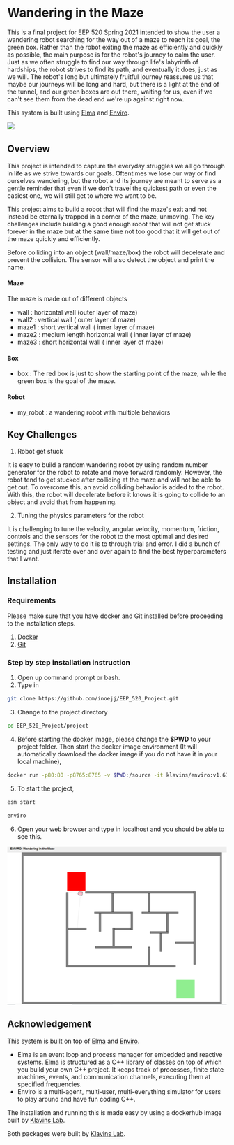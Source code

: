 # Wandering in the Maze

This is a final project for EEP 520 Spring 2021 intended to show the user a wandering robot searching for the way out of a maze to reach its goal, the green box. Rather than the robot exiting the maze as efficiently and quickly as possible, the main purpose is for the robot's journey to calm the user. Just as we often struggle to find our way through life's labyrinth of hardships, the robot strives to find its path, and eventually it does, just as we will. The robot's long but ultimately fruitful journey reassures us that maybe our journeys will be long and hard, but there is a light at the end of the tunnel, and our green boxes are out there, waiting for us, even if we can't see them from the dead end we're up against right now. 



This system is built using [Elma](https://github.com/klavinslab/elma) and [Enviro](https://github.com/klavinslab/enviro).

![](/images/wanderingbot.gif)

## Overview

This project is intended to capture the everyday struggles we all go through in life as we strive towards our goals. Oftentimes we lose our way or find ourselves wandering, but the robot and its journey are meant to serve as a gentle reminder that even if we don't travel the quickest path or even the easiest one, we will still get to where we want to be. 

This project aims to build a robot that will find the maze's exit and not instead be eternally trapped in a corner of the maze, unmoving. The key challenges include building a good enough robot that will not get stuck forever in the maze but at the same time not too good that it will get out of the maze quickly and efficiently. 

Before colliding into an object (wall/maze/box) the robot will decelerate and prevent the collision. The sensor will also detect the object and print the name.

#### Maze

The maze is made out of different objects

- wall : horizontal wall (outer layer of maze)
- wall2 : vertical wall ( outer layer of maze)
- maze1 : short vertical wall ( inner layer of maze)
- maze2 : medium length horizontal wall ( inner layer of maze)
- maze3 : short horizontal wall ( inner layer of maze)

#### Box
- box : The red box is just to show the starting point of the maze, while the green box is the goal of the maze.

#### Robot

- my_robot : a wandering robot with multiple behaviors

## Key Challenges

1. Robot get stuck

It is easy to build a random wandering robot by using random number generator for the robot to rotate and move forward randomly. However, the robot tend to get stucked after colliding at the maze and will not be able to get out. To overcome this, an avoid colliding behavior is added to the robot. With this, the robot will decelerate before it knows it is going to collide to an object and avoid that from happening. 

2. Tuning the physics parameters for the robot

It is challenging to tune the velocity, angular velocity, momentum, friction, controls and the sensors for the robot to the most optimal and desired settings. The only way to do it is to through trial and error. I did a bunch of testing and just iterate over and over again to find the best hyperparameters that I want.

## Installation

### Requirements
Please make sure that you have docker and Git installed before proceeding to the installation steps.

1. [Docker](https://docs.docker.com/get-docker/)
2. [Git](https://git-scm.com/)

### Step by step installation instruction


1. Open up command prompt or bash.
2. Type in 
```bash
git clone https://github.com/inoejj/EEP_520_Project.git
```
3. Change to the project directory
```bash
cd EEP_520_Project/project
```
4. Before starting the docker image, please change the **$PWD** to your project folder. Then start the docker image environment (It will automatically download the docker image if you do not have it in your local machine),
```bash
docker run -p80:80 -p8765:8765 -v $PWD:/source -it klavins/enviro:v1.61 bash
```
5. To start the project, 
```bash
esm start
```
```bash
enviro
```
6. Open your web browser and type in localhost and you should be able to see this.

![](/images/wanderingmaze.PNG)


## Acknowledgement

This system is built on top of [Elma](https://github.com/klavinslab/elma) and [Enviro](https://github.com/klavinslab/enviro). 

- Elma is an event loop and process manager for embedded and reactive systems. Elma is structured as a C++ library of classes on top of which you build your own C++ project. It keeps track of processes, finite state machines, events, and communication channels, executing them at specified frequencies. 
- Enviro is a multi-agent, multi-user, multi-everything simulator for users to play around and have fun coding C++.

The installation and running this is made easy by using a dockerhub image built by [Klavins Lab](https://github.com/klavinslab).

Both packages were built by [Klavins Lab](https://github.com/klavinslab).

